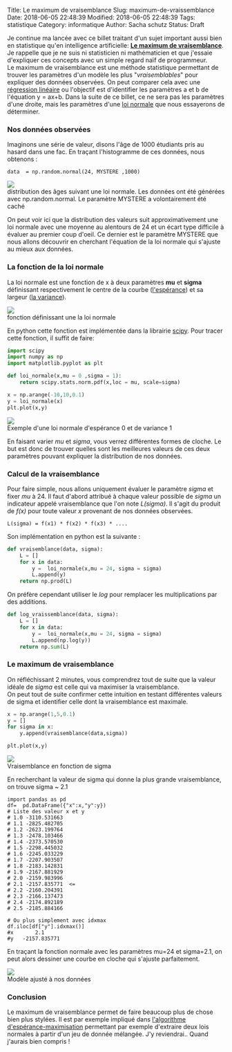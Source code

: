 Title: Le maximum de vraisemblance
Slug: maximum-de-vraissemblance
Date: 2018-06-05 22:48:39
Modified: 2018-06-05 22:48:39
Tags: statistique
Category: informatique
Author: Sacha schutz
Status: Draft

Je continue ma lancée avec ce billet traitant d'un sujet important aussi bien en statistique qu'en intelligence artificielle: **[Le maximum de vraisemblance](https://fr.wikipedia.org/wiki/Maximum_de_vraisemblance)**. Je rappelle que je ne suis ni statisticien ni mathématicien et que j'essaie d'expliquer ces concepts avec un simple regard naïf de programmeur.     
Le maximum de vraisemblance est une méthode statistique permettant de trouver les paramètres d'un modèle les plus "*vraisemblables*" pour expliquer des données observées. On peut comparer cela avec une [régression linéaire](https://fr.wikipedia.org/wiki/R%C3%A9gression_lin%C3%A9aire) ou l'objectif est d'identifier les paramètres a et b de l'équation y = ax+b. Dans la suite de ce billet, ce ne sera pas les paramètres d'une droite, mais les paramètres d'une [loi normale](https://fr.wikipedia.org/wiki/Loi_normale) que nous essayerons de déterminer.

### Nos données observées

Imaginons une série de valeur, disons l'âge de 1000 étudiants pris au hasard dans une fac. En traçant l'histogramme de ces données, nous obtenons : 

    data  = np.random.normal(24, MYSTERE ,1000)

<div class="figure">
<img src="../images/maximum_vraisemblance/normal_dist.png" />
<div class="legend">distribution des âges suivant une loi normale. Les données ont été générées avec np.random.normal. Le paramètre MYSTERE a volontairement été caché</div>
</div>

On peut voir ici que la distribution des valeurs suit approximativement une loi normale avec une moyenne au alentours de 24 et un écart type difficile à évaluer au premier coup d'oeil. Ce dernier est le paramètre MYSTERE que nous allons découvrir en cherchant l'équation de la loi normale qui s'ajuste au mieux aux données.

### La fonction de la loi normale

 La loi normale est une fonction de x à deux paramètres **mu** et **sigma** définissant respectivement le centre de la courbe ([l'espérance](https://fr.wikipedia.org/wiki/Esp%C3%A9rance_math%C3%A9matique)) et sa largeur ([la variance](https://fr.wikipedia.org/wiki/Variance_(statistiques_et_probabilit%C3%A9s))). 

<div class="figure">
<img src="../images/maximum_vraisemblance/equation.png" />
<div class="legend">fonction définissant une la loi normale</div>
</div>

En python cette fonction est implémentée dans la librairie [scipy](https://docs.scipy.org/doc/scipy-0.16.1/reference/generated/scipy.stats.norm.html). Pour tracer cette fonction, il suffit de faire: 

```python
import scipy 
import numpy as np
import matplotlib.pyplot as plt

def loi_normale(x,mu = 0 ,sigma = 1):
    return scipy.stats.norm.pdf(x,loc = mu, scale=sigma)

x = np.arange(-10,10,0.1)
y = loi_normale(x)
plt.plot(x,y)
```

<div class="figure">
<img src="../images/maximum_vraisemblance/loi_normale.png" />
<div class="legend">Exemple d'une loi normale d'espérance 0 et de variance 1</div>
</div>

En faisant varier *mu* et *sigma*, vous verrez différentes formes de cloche. Le but est donc de trouver quelles sont les meilleures valeurs de ces deux paramètres pouvant expliquer la distribution de nos données.

### Calcul de la vraisemblance 
Pour faire simple, nous allons uniquement évaluer le paramètre *sigma* et fixer *mu* à 24. Il faut d'abord attribué à chaque valeur possible de *sigma* un indicateur appelé vraisemblance que l'on note *L(sigma)*. Il s'agit du produit de *f(x)* pour toute valeur *x* provenant de nos données observées.

    L(sigma) = f(x1) * f(x2) * f(x3) * .... 

Son implémentation en python est la suivante : 

```python    
def vraisemblance(data, sigma):
    L = []
    for x in data:
        y =  loi_normale(x,mu = 24, sigma = sigma)
        L.append(y)
    return np.prod(L)  
```

On préfère cependant utiliser le *log* pour remplacer les multiplications par des additions.

```python    
def log_vraissemblance(data, sigma):
    L = []
    for x in data:
        y =  loi_normale(x,mu = 24, sigma = sigma)
        L.append(np.log(y))
    return np.sum(L)  
```

### Le maximum de vraisemblance
On réfléchissant 2 minutes, vous comprendrez tout de suite que la valeur idéale de *sigma* est celle qui va maximiser la vraisemblance.    
On peut tout de suite confirmer cette intuition en testant différentes valeurs de sigma et identifier celle dont la vraisemblance est maximale. 

```python
x = np.arange(1,5,0.1)
y = []
for sigma in x:
    y.append(vraisemblance(data,sigma))

plt.plot(x,y)
```

<div class="figure">
<img src="../images/maximum_vraisemblance/vraisemblance_test.png" />
<div class="legend">Vraisemblance en fonction de sigma</div>
</div>

En recherchant la valeur de sigma qui donne la plus grande vraisemblance, on trouve sigma ~ 2.1

    import pandas as pd
    df=  pd.DataFrame({"x":x,"y":y})
    # Liste des valeur x et y
    # 1.0 -3110.531663
    # 1.1 -2825.482705
    # 1.2 -2623.199764
    # 1.3 -2478.103466
    # 1.4 -2373.570530
    # 1.5 -2298.445032
    # 1.6 -2245.033229
    # 1.7 -2207.903507
    # 1.8 -2183.142831
    # 1.9 -2167.881929
    # 2.0 -2159.983996
    # 2.1 -2157.835771  <=
    # 2.2 -2160.204391
    # 2.3 -2166.137473
    # 2.4 -2174.892189
    # 2.5 -2185.884166
    
    # Ou plus simplement avec idxmax
    df.iloc[df["y"].idxmax()]
    #x       2.1
    #y   -2157.835771

En traçant la fonction normale avec les paramètres mu=24 et sigma=2.1, on peut alors dessiner une courbe en cloche qui s'ajuste parfaitement. 

<div class="figure">
<img src="../images/maximum_vraisemblance/adjusted.png" />
<div class="legend">Modèle ajusté à nos données</div>
</div>


### Conclusion
Le maximum de vraisemblance permet de faire beaucoup plus de chose bien plus stylées. Il est par exemple impliqué dans [l'algorithme d'espérance-maximisation](https://fr.wikipedia.org/wiki/Algorithme_esp%C3%A9rance-maximisation) permettant par exemple d'extraire deux lois normales à partir d'un jeu de donnée mélangée. J'y reviendrai.. Quand j'aurais bien compris ! 